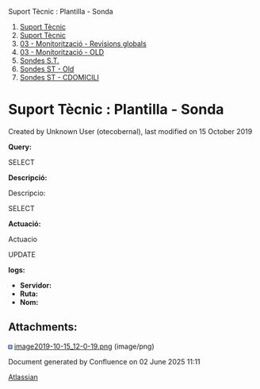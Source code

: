Suport Tècnic : Plantilla - Sonda  

1.  [Suport Tècnic](index.html)
2.  [Suport Tècnic](13893782.html)
3.  [03 - Monitorització - Revisions globals](26313327.html)
4.  [03 - Monitorització - OLD](128647245.html)
5.  [Sondes S.T.](Sondes-S.T._30869120.html)
6.  [Sondes ST - Old](Sondes-ST---Old_41522507.html)
7.  [Sondes ST - CDOMICILI](Sondes-ST---CDOMICILI_28705209.html)

Suport Tècnic : Plantilla - Sonda
=================================

Created by Unknown User (otecobernal), last modified on 15 October 2019

**Query:**

SELECT 

**Descripció:** 

Descripcio:

SELECT 

  

**Actuació:** 

Actuacio

UPDATE

  

**logs:** 

*   **Servidor:**
*   **Ruta:**
*   **Nom:**  

Attachments:
------------

![](images/icons/bullet_blue.gif) [image2019-10-15\_12-0-19.png](attachments/28705224/28705225.png) (image/png)  

Document generated by Confluence on 02 June 2025 11:11

[Atlassian](http://www.atlassian.com/)